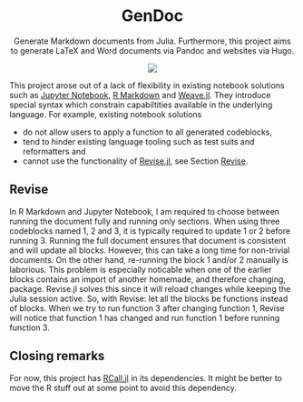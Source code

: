 <h1 align="center">
  GenDoc
</h1>

<p align="center">
  Generate Markdown documents from Julia.
  Furthermore, this project aims to generate LaTeX and Word documents via Pandoc and websites via Hugo.
</p>

<p align="center">
  <a href="https://travis-ci.org/rikhuijzer/GenDoc.jl"><img src="https://travis-ci.org/rikhuijzer/GenDoc.jl.svg?branch=master"></a>
</p>

This project arose out of a lack of flexibility in existing notebook solutions such as [Jupyter Notebook](https://jupyter.org), [R Markdown](https://rmarkdown.rstudio.com/) and [Weave.jl](https://github.com/JunoLab/Weave.jl).
They introduce special syntax which constrain capabiltities available in the underlying language.
For example, existing notebook solutions

- do not allow users to apply a function to all generated codeblocks,
- tend to hinder existing language tooling such as test suits and reformatters and
- cannot use the functionality of [Revise.jl](https://github.com/timholy/Revise.jl), see Section [Revise](#revise).

## Revise
In R Markdown and Jupyter Notebook, I am required to choose between running the document fully and running only sections.
When using three codeblocks named 1, 2 and 3, it is typically required to update 1 or 2 before running 3.
Running the full document ensures that document is consistent and will update all blocks.
However, this can take a long time for non-trivial documents.
On the other hand, re-running the block 1 and/or 2 manually is laborious.
This problem is especially noticable when one of the earlier blocks contains an import of another homemade, and therefore changing, package.
Revise.jl solves this since it will reload changes while keeping the Julia session active.
So, with Revise: let all the blocks be functions instead of blocks. 
When we try to run function 3 after changing function 1, Revise will notice that function 1 has changed and run function 1 before running function 3.

## Closing remarks
For now, this project has [RCall.jl](https://github.com/JuliaInterop/RCall.jl) in its dependencies.
It might be better to move the R stuff out at some point to avoid this dependency.
